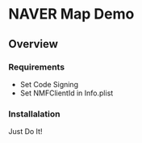 # NAVER Map Demo

## Overview

### Requirements

- Set Code Signing
- Set NMFClientId in Info.plist

### Installalation

Just Do It!
